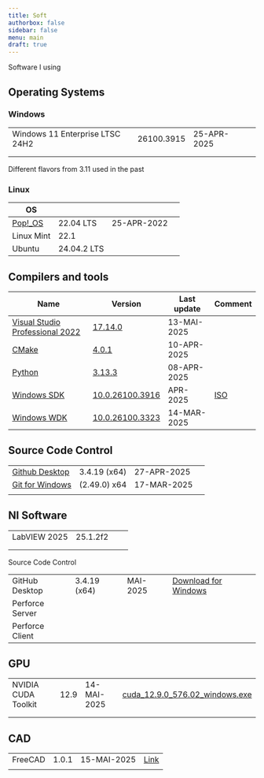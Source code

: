 ```yaml
---
title: Soft
authorbox: false
sidebar: false
menu: main
draft: true
---
```


Software I using

## Operating Systems

### Windows

|                                 |            |             |      |
| ------------------------------- | ---------- | ----------- | ---- |
| Windows 11 Enterprise LTSC 24H2 | 26100.3915 | 25-APR-2025 |      |
|                                 |            |             |      |
|                                 |            |             |      |

Different flavors from 3.11 used in the past

### Linux

| OS                                   |             |             |      |
| ------------------------------------ | ----------- | ----------- | ---- |
| [Pop!_OS](https://system76.com/pop/) | 22.04 LTS   | 25-APR-2022 |      |
| Linux Mint                           | 22.1        |             |      |
| Ubuntu                               | 24.04.2 LTS |             |      |



## Compilers and tools

| Name                                                         | Version                                                      | Last update | Comment                                                |
| ------------------------------------------------------------ | ------------------------------------------------------------ | ----------- | ------------------------------------------------------ |
| [Visual Studio Professional 2022](https://visualstudio.microsoft.com/de/vs/professional/) | [17.14.0](https://learn.microsoft.com/en-us/visualstudio/releases/2022/release-notes#17.14.0) | 13-MAI-2025 |                                                        |
| [CMake](https://cmake.org/download/)                         | [4.0.1](https://github.com/Kitware/CMake/releases/download/v4.0.1/cmake-4.0.1-windows-x86_64.msi) | 10-APR-2025 |                                                        |
| [Python](https://www.python.org)                             | [3.13.3](https://www.python.org/downloads/release/python-3133/) | 08-APR-2025 |                                                        |
| [Windows SDK](https://developer.microsoft.com/en-us/windows/downloads/windows-sdk/) | [10.0.26100.3916](https://go.microsoft.com/fwlink/?linkid=2317808) | APR-2025    | [ISO](https://go.microsoft.com/fwlink/?linkid=2317714) |
| [Windows WDK](https://learn.microsoft.com/en-us/windows-hardware/drivers/download-the-wdk) | [10.0.26100.3323](https://go.microsoft.com/fwlink/?linkid=2307500) | 14-MAR-2025 |                                                        |

## Source Code Control

|                                                      |              |             |      |
| ---------------------------------------------------- | ------------ | ----------- | ---- |
| [Github Desktop](https://github.com/apps/desktop)    | 3.4.19 (x64) | 27-APR-2025 |      |
| [Git for Windows](https://git-scm.com/downloads/win) | (2.49.0) x64 | 17-MAR-2025 |      |
|                                                      |              |             |      |



## NI Software

|              |          |      |      |
| ------------ | -------- | ---- | ---- |
| LabVIEW 2025 | 25.1.2f2 |      |      |
|              |          |      |      |
|              |          |      |      |

Source Code Control

|                 |              |          |                                                              |
| --------------- | ------------ | -------- | ------------------------------------------------------------ |
| GitHub Desktop  | 3.4.19 (x64) | MAI-2025 | [Download for Windows](https://desktop.githubusercontent.com/releases/3.4.19-d147b1a3/GitHubDesktopSetup-x64.exe) |
| Perforce Server |              |          |                                                              |
| Perforce Client |              |          |                                                              |

## GPU

|                     |      |             |                                                              |
| ------------------- | ---- | ----------- | ------------------------------------------------------------ |
| NVIDIA CUDA Toolkit | 12.9 | 14-MAI-2025 | [cuda_12.9.0_576.02_windows.exe](https://developer.download.nvidia.com/compute/cuda/12.9.0/local_installers/cuda_12.9.0_576.02_windows.exe) |
|                     |      |             |                                                              |
|                     |      |             |                                                              |

## CAD

|         |       |             |                                                              |
| ------- | ----- | ----------- | ------------------------------------------------------------ |
| FreeCAD | 1.0.1 | 15-MAI-2025 | [Link](https://objects.githubusercontent.com/github-production-release-asset-2e65be/5736080/2150b40b-373e-48db-91cb-77b80ca1ae5f?X-Amz-Algorithm=AWS4-HMAC-SHA256&X-Amz-Credential=releaseassetproduction%2F20250516%2Fus-east-1%2Fs3%2Faws4_request&X-Amz-Date=20250516T100702Z&X-Amz-Expires=300&X-Amz-Signature=1279e35849a7a0d7cbfd8067218f519d33220dbd4d97d28076fa12e63be190b1&X-Amz-SignedHeaders=host&response-content-disposition=attachment%3B%20filename%3DFreeCAD_1.0.1-conda-Windows-x86_64-installer-1.exe&response-content-type=application%2Foctet-stream) |
|         |       |             |                                                              |

